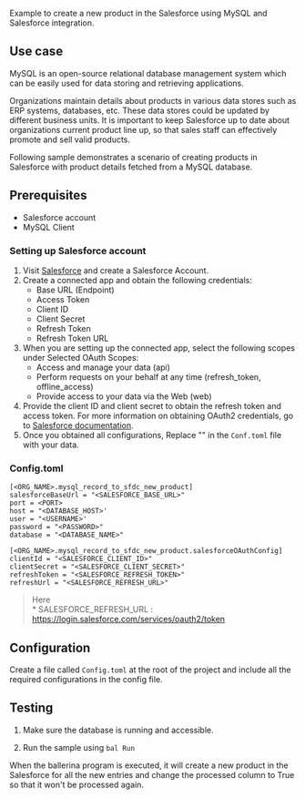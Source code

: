 Example to create a new product in the Salesforce using MySQL and Salesforce integration.

## Use case
MySQL is an open-source relational database management system which can be easily used for data storing and retrieving applications. 

Organizations maintain details about products in various data stores such as ERP systems, databases, etc. These data stores could be updated by different business units. It is important to keep Salesforce up to date about organizations current product line up, so that sales staff can effectively promote and sell valid products.

Following sample demonstrates a scenario of creating products in Salesforce with product details fetched from a MySQL database.

## Prerequisites
* Salesforce account
* MySQL Client

### Setting up Salesforce account
1. Visit [Salesforce](https://www.salesforce.com/) and create a Salesforce Account.
2. Create a connected app and obtain the following credentials:
    *   Base URL (Endpoint)
    *   Access Token
    *   Client ID
    *   Client Secret
    *   Refresh Token
    *   Refresh Token URL
3. When you are setting up the connected app, select the following scopes under Selected OAuth Scopes:
    *   Access and manage your data (api)
    *   Perform requests on your behalf at any time (refresh_token, offline_access)
    *   Provide access to your data via the Web (web)
4. Provide the client ID and client secret to obtain the refresh token and access token. For more information on obtaining OAuth2 credentials, go to [Salesforce documentation](https://help.salesforce.com/articleView?id=remoteaccess_authenticate_overview.htm).
5. Once you obtained all configurations, Replace "" in the `Conf.toml` file with your data.

### Config.toml 
```
[<ORG_NAME>.mysql_record_to_sfdc_new_product]
salesforceBaseUrl = "<SALESFORCE_BASE_URL>"
port = <PORT>
host = "<DATABASE_HOST>'
user = "<USERNAME>'
password = "<PASSWORD>"
database = "<DATABASE_NAME>"

[<ORG_NAME>.mysql_record_to_sfdc_new_product.salesforceOAuthConfig]
clientId = "<SALESFORCE_CLIENT_ID>"
clientSecret = "<SALESFORCE_CLIENT_SECRET>"
refreshToken = "<SALESFORCE_REFRESH_TOKEN>"
refreshUrl = "<SALESFORCE_REFRESH_URL>"
```
> Here   
    * SALESFORCE_REFRESH_URL : https://login.salesforce.com/services/oauth2/token

## Configuration
Create a file called `Config.toml` at the root of the project and include all the required configurations in the config file.


## Testing
1. Make sure the database is running and accessible.

2. Run the sample using `bal Run`

When the ballerina program is executed, it will create a new product in the Salesforce for all the new entries and change the processed column to True so that it won't be processed again.